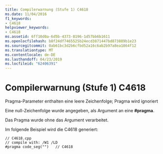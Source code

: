 ```yaml
---
title: Compilerwarnung (Stufe 1) C4618
ms.date: 11/04/2016
f1_keywords:
- C4618
helpviewer_keywords:
- C4618
ms.assetid: 6ff10d0a-6d5b-4373-8196-1d57bb6b1611
ms.openlocfilehash: b8f24df7465525b24ecd3871447bd873889b1e23
ms.sourcegitcommit: 0ab61bc3d2b6cfbd52a16c6ab2b97a8ea1864f12
ms.translationtype: MT
ms.contentlocale: de-DE
ms.lasthandoff: 04/23/2019
ms.locfileid: "62406391"
---
```

# <a name="compiler-warning-level-1-c4618"></a>Compilerwarnung (Stufe 1) C4618

Pragma-Parameter enthalten eine leere Zeichenfolge; Pragma wird ignoriert

Eine null-Zeichenfolge wurde angegeben, als Argument an eine **#pragma**.

Das Pragma wurde ohne das Argument verarbeitet.

Im folgende Beispiel wird die C4618 generiert:

```
// C4618.cpp
// compile with: /W1 /LD
#pragma code_seg("")   // C4618
```